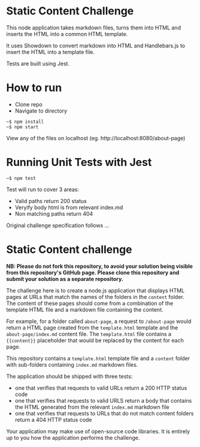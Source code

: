 # Static Content Challenge

This node application takes markdown files, turns them into HTML and inserts the HTML into a common HTML template.

It uses Showdown to convert markdown into HTML and Handlebars.js to insert the HTML into a template file.

Tests are built using Jest.

# How to run

- Clone repo
- Navigate to directory

```console
~$ npm install
~$ npm start
```

View any of the files on localhost (eg. http://localhost:8080/about-page)

# Running Unit Tests with Jest

```console
~$ npm test
```

Test will run to cover 3 areas:

- Valid paths return 200 status
- Veryify body html is from relevant index.md
- Non matching paths return 404

Original challenge specification follows ...

# Static Content challenge

**NB: Please do not fork this repository, to avoid your solution being visible from this repository's GitHub page. Please clone this repository and submit your solution as a separate repository.**

The challenge here is to create a node.js application that displays HTML pages at URLs that match the names of the folders in the `content` folder. The content of these pages should come from a combination of the template HTML file and a markdown file containing the content.

For example, for a folder called `about-page`, a request to `/about-page` would return a HTML page created from the `template.html` template and the `about-page/index.md` content file. The `template.html` file contains a `{{content}}` placeholder that would be replaced by the content for each page.

This repository contains a `template.html` template file and a `content` folder with sub-folders containing `index.md` markdown files.

The application should be shipped with three tests:

- one that verifies that requests to valid URLs return a 200 HTTP status code
- one that verifies that requests to valid URLS return a body that contains the HTML generated from the relevant `index.md` markdown file
- one that verifies that requests to URLs that do not match content folders return a 404 HTTP status code

Your application may make use of open-source code libraries. It is entirely up to you how the application performs the challenge.
